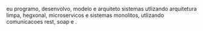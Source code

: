 eu programo, desenvolvo, modelo e arquiteto sistemas utlizando arquitetura limpa, hegxonal, microservicos
e sistemas monolitos, utlizando comunicacoes rest, soap e .
